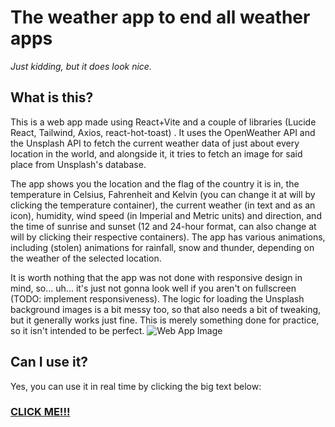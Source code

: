 # The weather app to end all weather apps
*Just kidding, but it does look nice.*

## What is this?
This is a web app made using React+Vite and a couple of libraries (Lucide React, Tailwind, Axios, react-hot-toast) . It uses the OpenWeather API and the Unsplash API to fetch the current weather data of just about every location in the world, and alongside it, it tries to fetch an image for said place from Unsplash's database.

The app shows you the location and the flag of the country it is in, the temperature in Celsius, Fahrenheit and Kelvin (you can change it at will by clicking the temperature container), the current weather (in text and as an icon), humidity, wind speed (in Imperial and Metric units) and direction, and the time of sunrise and sunset (12 and 24-hour format, can also change at will by clicking their respective containers). The app has various animations, including (stolen) animations for rainfall, snow and thunder, depending on the weather of the selected location.

It is worth nothing that the app was not done with responsive design in mind, so... uh... it's just not gonna look well if you aren't on fullscreen (TODO: implement responsiveness). The logic for loading the Unsplash background images is a bit messy too, so that also needs a bit of tweaking, but it generally works just fine. This is merely something done for practice, so it isn't intended to be perfect.
![Web App Image](https://github.com/user-attachments/assets/f5ea3624-1f7e-435d-a3c1-a8a731195c18)

## Can I use it?
Yes, you can use it in real time by clicking the big text below:

### <a href="https://the-vb6enjoyer-weather-app.onrender.com/">CLICK ME!!!</a>
